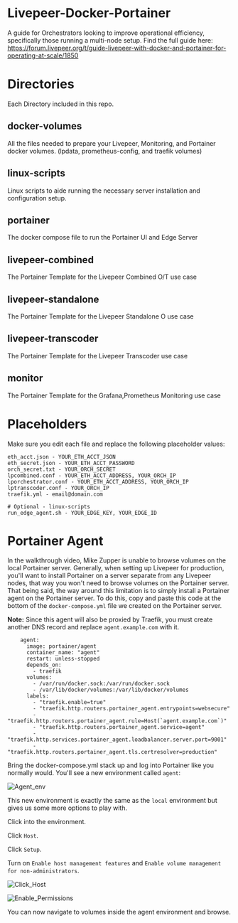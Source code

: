 # Livepeer-Docker-Portainer

A guide for Orchestrators looking to improve operational efficiency, specifically those running a multi-node setup.
Find the full guide here:
https://forum.livepeer.org/t/guide-livepeer-with-docker-and-portainer-for-operating-at-scale/1850

# Directories

Each Directory included in this repo.

## docker-volumes

All the files needed to prepare your Livepeer, Monitoring, and Portainer docker volumes.
(lpdata, prometheus-config, and traefik volumes)

## linux-scripts

Linux scripts to aide running the necessary server installation and configuration setup.

## portainer

The docker compose file to run the Portainer UI and Edge Server

## livepeer-combined

The Portainer Template for the Livepeer Combined O/T use case

## livepeer-standalone

The Portainer Template for the Livepeer Standalone O use case

## livepeer-transcoder

The Portainer Template for the Livepeer Transcoder use case

## monitor

The Portainer Template for the Grafana,Prometheus Monitoring use case

# Placeholders

Make sure you edit each file and replace the following placeholder values:

```
eth_acct.json - YOUR_ETH_ACCT_JSON
eth_secret.json - YOUR_ETH_ACCT_PASSWORD
orch_secret.txt - YOUR_ORCH_SECRET
lpcombined.conf - YOUR_ETH_ACCT_ADDRESS, YOUR_ORCH_IP
lporchestrator.conf - YOUR_ETH_ACCT_ADDRESS, YOUR_ORCH_IP
lptranscoder.conf - YOUR_ORCH_IP
traefik.yml - email@domain.com

# Optional - linux-scripts
run_edge_agent.sh - YOUR_EDGE_KEY, YOUR_EDGE_ID
```

# Portainer Agent
In the walkthrough video, Mike Zupper is unable to browse volumes on the local Portainer server. Generally, when setting up Livepeer for production, you'll want to install Portainer on a server separate from any Livepeer nodes, that way you won't need to browse volumes on the Portainer server. That being said, the way around this limitation is to simply install a Portainer agent on the Portainer server. To do this, copy and paste this code at the bottom of the `docker-compose.yml` file we created on the Portainer server. 

**Note:** Since this agent will also be proxied by Traefik, you must create another DNS record and replace ```agent.example.com``` with it.

```
    agent:
      image: portainer/agent
      container_name: "agent"
      restart: unless-stopped
      depends_on:
        - traefik
      volumes:
        - /var/run/docker.sock:/var/run/docker.sock
        - /var/lib/docker/volumes:/var/lib/docker/volumes
      labels:
        - "traefik.enable=true"
        - "traefik.http.routers.portainer_agent.entrypoints=websecure"
        - "traefik.http.routers.portainer_agent.rule=Host(`agent.example.com`)"
        - "traefik.http.routers.portainer_agent.service=agent"
        - "traefik.http.services.portainer_agent.loadbalancer.server.port=9001"
        - "traefik.http.routers.portainer_agent.tls.certresolver=production"
  ```
 
Bring the docker-compose.yml stack up and log into Portainer like you normally would. 
You'll see a new environment called ```agent```: 

![Agent_env](https://user-images.githubusercontent.com/95463891/184393360-9892316e-751e-4119-b8fa-f1c40b36e101.PNG)

This new environment is exactly the same as the ```local``` environment but gives us some more options to play with.

Click into the environment. 

Click ```Host```.

Click ```Setup```.

Turn on ```Enable host management features``` and  ```Enable volume management for non-administrators```.

![Click_Host](https://user-images.githubusercontent.com/95463891/184395091-bebe9880-adaf-4db4-a4ce-90bf60281c56.PNG)

![Enable_Permissions](https://user-images.githubusercontent.com/95463891/184395093-cfa80827-cfcd-433d-932b-68f8c3830d4c.PNG)

You can now navigate to volumes inside the agent environment and browse.


 
